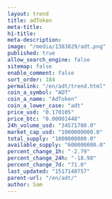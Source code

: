 ```yaml
---
layout: trend
title: adToken
meta-title: 
h1-title: 
meta-description: 
image: "/media/1383829/adt.png"
published: true
allow_search_engine: false
sitemap: false
enable_comment: false
sort_order: 184
permalink: "/en/adt/trend.html"
coin_a_symbol: "ADT"
coin_a_name: "AdToken"
coin_a_lower_case: "adt"
price_usd: "0.170105"
price_btc: "0.00001448"
24h_volume_usd: "34571700.0"
market_cap_usd: "1000000000.0"
total_supply: "1000000000.0"
available_supply: "600000000.0"
percent_change_1h: "-2.79"
percent_change_24h: "-18.98"
percent_change_7d: "71.0"
last_updated: "1517140757"
parent-url: "/en/adt/"
author: Sam
---
```



